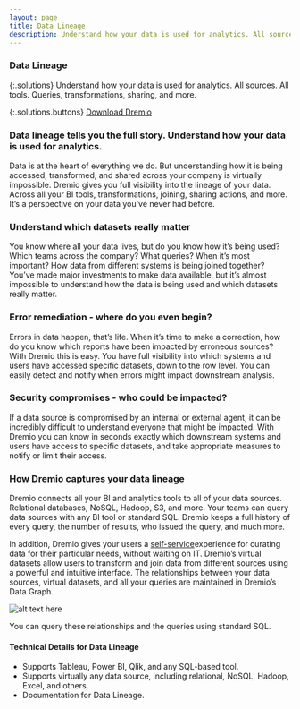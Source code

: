 ```yaml
---
layout: page
title: Data Lineage
description: Understand how your data is used for analytics. All sources, all tools. See how data is queried, transformed, shared, and more. Open source. Download today..
---
```


### Data Lineage

{:.solutions}
Understand how your data is used for analytics. All sources. All tools. Queries, transformations, sharing, and more.

{:.solutions.buttons}
[Download Dremio](/downloads/)

### Data lineage tells you the full story. Understand how your data is used for analytics.
Data is at the heart of everything we do. But understanding how it is being accessed, transformed, and shared across your company is virtually impossible. Dremio gives you full visibility into the lineage of your data. Across all your BI tools, transformations, joining, sharing actions, and more. It’s a perspective on your data you’ve never had before.

### Understand which datasets really matter
You know where all your data lives, but do you know how it’s being used? Which teams across the company? What queries? When it’s most important? How data from different systems is being joined together? You’ve made major investments to make data available, but it’s almost impossible to understand how the data is being used and which datasets really matter.

### Error remediation - where do you even begin?
Errors in data happen, that’s life. When it’s time to make a correction, how do you know which reports have been impacted by erroneous sources? With Dremio this is easy. You have full visibility into which systems and users have accessed specific datasets, down to the row level. You can easily detect and notify when errors might impact downstream analysis.

### Security compromises - who could be impacted?
If a data source is compromised by an internal or external agent, it can be incredibly difficult to understand everyone that might be impacted. With Dremio you can know in seconds exactly which downstream systems and users have access to specific datasets, and take appropriate measures to notify or limit their access.

### How Dremio captures your data lineage
Dremio connects all your BI and analytics tools to all of your data sources. Relational databases, NoSQL, Hadoop, S3, and more. Your teams can query data sources with any BI tool or standard SQL. Dremio keeps a full history of every query, the number of results, who issued the query, and much more. 

In addition, Dremio gives your users a [self-service](/solutions/self-service-data)experience for curating data for their particular needs, without waiting on IT. Dremio’s virtual datasets allow users to transform and join data from different sources using a powerful and intuitive interface. The relationships between your data sources, virtual datasets, and all your queries are maintained in Dremio’s Data Graph. 

![alt text here](/img/solutions/lineage.png)

You can query these relationships and the queries using standard SQL.

#### Technical Details for Data Lineage
- Supports Tableau, Power BI, Qlik, and any SQL-based tool.
- Supports virtually any data source, including relational, NoSQL, Hadoop, Excel, and others.
- Documentation for Data Lineage.
